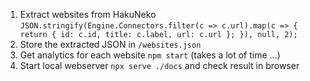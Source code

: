 1. Extract websites from HakuNeko
`JSON.stringify(Engine.Connectors.filter(c => c.url).map(c => { return { id: c.id, title: c.label, url: c.url }; }), null, 2);`
2. Store the extracted JSON in `/websites.json`
3. Get analytics for each website `npm start` (takes a lot of time ...)
5. Start local webserver `npx serve ./docs` and check result in browser